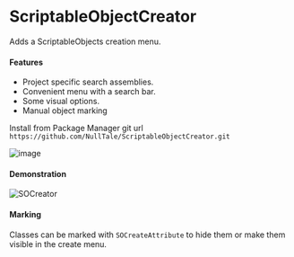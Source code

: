 # ScriptableObjectCreator
Adds a ScriptableObjects creation menu.
#### Features
- Project specific search assemblies.
- Сonvenient menu with a search bar.
- Some visual options.
- Manual object marking

Install from Package Manager git url 
`https://github.com/NullTale/ScriptableObjectCreator.git`

![image](https://user-images.githubusercontent.com/1497430/181345613-b81a77c6-c449-4b19-ab1e-88b1ef06f6fc.png)

#### Demonstration
![SOCreator](https://user-images.githubusercontent.com/1497430/181344424-018455b2-d7d6-4ee0-b561-fbca878b769a.gif)

#### Marking
Classes can be marked with `SOCreateAttribute` to hide them or make them visible in the create menu.